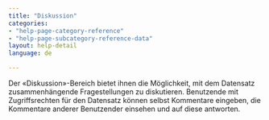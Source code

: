 ```yaml
---
title: "Diskussion"
categories:
- "help-page-category-reference"
- "help-page-subcategory-reference-data"
layout: help-detail
language: de

---
```


Der &laquo;Diskussion&raquo;-Bereich bietet ihnen die Möglichkeit, mit dem Datensatz zusammenhängende Fragestellungen zu diskutieren. Benutzende mit Zugriffsrechten für den Datensatz können selbst Kommentare eingeben, die Kommentare anderer Benutzender einsehen und auf diese antworten.
